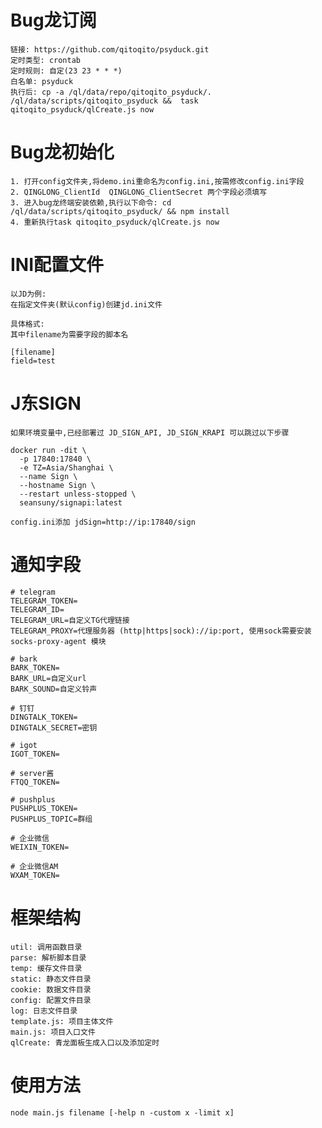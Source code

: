 # Bug龙订阅
```
链接: https://github.com/qitoqito/psyduck.git
定时类型: crontab
定时规则: 自定(23 23 * * *)
白名单: psyduck
执行后: cp -a /ql/data/repo/qitoqito_psyduck/. /ql/data/scripts/qitoqito_psyduck &&  task qitoqito_psyduck/qlCreate.js now
```

# Bug龙初始化

```
1. 打开config文件夹,将demo.ini重命名为config.ini,按需修改config.ini字段
2. QINGLONG_ClientId  QINGLONG_ClientSecret 两个字段必须填写
3. 进入bug龙终端安装依赖,执行以下命令: cd /ql/data/scripts/qitoqito_psyduck/ && npm install
4. 重新执行task qitoqito_psyduck/qlCreate.js now
```
# INI配置文件
	以JD为例:
	在指定文件夹(默认config)创建jd.ini文件
	
	具体格式:
	其中filename为需要字段的脚本名 
	
	[filename]
	field=test
	

# J东SIGN
    如果环境变量中,已经部署过 JD_SIGN_API, JD_SIGN_KRAPI 可以跳过以下步骤

```
docker run -dit \
  -p 17840:17840 \
  -e TZ=Asia/Shanghai \
  --name Sign \
  --hostname Sign \
  --restart unless-stopped \
  seansuny/signapi:latest
  
config.ini添加 jdSign=http://ip:17840/sign
```
   
	 
# 通知字段

	# telegram
	TELEGRAM_TOKEN=
	TELEGRAM_ID=
	TELEGRAM_URL=自定义TG代理链接
	TELEGRAM_PROXY=代理服务器 (http|https|sock)://ip:port, 使用sock需要安装 socks-proxy-agent 模块

	# bark
	BARK_TOKEN=
	BARK_URL=自定义url
	BARK_SOUND=自定义铃声

	# 钉钉
	DINGTALK_TOKEN=
	DINGTALK_SECRET=密钥

	# igot
	IGOT_TOKEN=

	# server酱
	FTQQ_TOKEN=

	# pushplus
	PUSHPLUS_TOKEN=
	PUSHPLUS_TOPIC=群组

	# 企业微信
	WEIXIN_TOKEN=

	# 企业微信AM
	WXAM_TOKEN=

 
    
# 框架结构
	util: 调用函数目录
	parse: 解析脚本目录
    temp: 缓存文件目录
	static: 静态文件目录
	cookie: 数据文件目录
	config:	配置文件目录
	log: 日志文件目录
	template.js: 项目主体文件
	main.js: 项目入口文件
	qlCreate: 青龙面板生成入口以及添加定时

# 使用方法
	node main.js filename [-help n -custom x -limit x]
